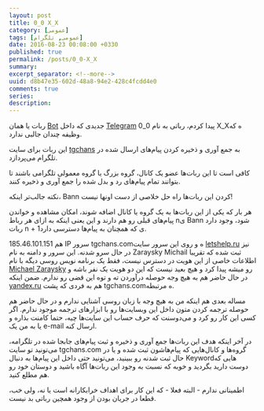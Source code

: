```yaml
---
layout: post
title: 0_0 X_X
category: [عمومی]
tags: [عمومی, تلگرام]
date: 2016-08-23 00:08:00 +0330
published: true
permalink: /posts/0_0-X_X
summary: 
excerpt_separator: <!--more--> 
uuid: d8b47e35-602d-48a8-94e2-428c4fcdd4e0
comments: true
series: 
description: 
---
```

ربات یا همان [Bot](https://core.telegram.org/bots) جدیدی که داخل [Telegram](http://telegram.org) پیدا کردم، رباتی به نام <span class="font-color-white ltr-direction">0_0 X_X</span>ه که وظیفه چندان جالبی ندارد.

این ربات برای سایت [tgchans](http://tgchans.com) به جمع آوری و ذخیره کردن پیام‌های ارسال شده در تلگرام می‌پردازد.

کافی است تا این ربات‌ها عضو یک کانال، گروه بزرگ یا گروه معمولی تلگرامی باشند تا بتوانند تمام پیام‌های رد و بدل شده را جمع آوری و ذخیره کنند.
<p><blackquote class="warning">
نکته جالب‌تر اینکه، Bann کردن این ربات‌ها راه حل خلاصی از دست اونها نیست!
</blackquote></p>
هر بار که یکی از این ربات‌ها به یک گروه یا کانال اضافه شوند، امکان مشاهده و خواندن پیام‌های قبلی رو هم دارند و این یعنی اینکه به ازای هر رباط nی Bann شود، وجود دارد ربات n + 1ی که همچنان به پیام‌ها دسترسی دارد.

185.46.101.151 هم IP سرور tgchans.comه و روی این سرور سایت [letshelp.ru](https://letshelp.ru) نیز در حال سرو شدنه.
این سرور و دامنه به نام Zaraysky Michail ثبت شده که تقریبا اطلاعات خاصی از این هویت در دسترس نیست، فقط یک برنامه‌ نویس روسی دیگه با نام [Michael Zaraysky](https://www.linkedin.com/in/michael-zaraysky-a1355353) رو میشه پیدا کرد و هیچ بعید نیست که این دو هویت یک نفر باشه و در حال حاضر هم به هیچ وجه حوصله درآوردن ته و توه این قضی رو ندارم.
ضمن اینکه [yandex.ru](htttps://yandex.ru) هم به فردی که پشت tgchans.comه مرتبطه.

مساله بعدی هم اینکه من به هیچ وجه با زبان روسی آشنایی ندارم و در حال حاضر هم حوصله ترجمه کردن متون داخل این وبسایت‌ها رو با ابزارهای ترجمه موجود ندارم. اگر کسی این کار رو کرد و می‌دوسنت که حرف حساب این سایت‌ها چیه، حتما کامنت بذاره و یا به من یک e-mail ارسال کنه.

در آخر اینکه هدف این ربات‌ها جمع آوری و ذخیره و ثبت پیام‌های جابجا شده در تلگرامه، می‌تونید تو سایت tgchans.com گروه‌ها و کانال‌هایی که پیام‌هاشون ثبت شده و یا در حال ثبت شدنه رو ببینید، می‌تونید حتی داخل این پیام‌ها به دنبال Keywordهایی که دوست دارید بگردید و خوبه که نسبت به وجود این ربات‌ها آگاه باشید و دوستان خود رو هم مطلع کنید.

اطمینانی ندارم - البته فعلا - که این کار برای اهداف خرابکارانه است یا نه، ولی خب، قطعا در جریان بودن از وجود همچین رباتی بد نیست.
